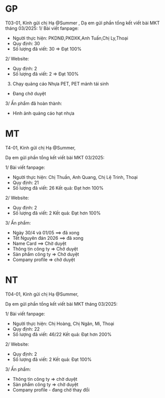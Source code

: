 GP
===========
T03-01,
Kính gửi chị Hạ @Summer  ,
Dạ em gửi phần tổng kết viết bài MKT tháng 03/2025:
1/ Bài viết fanpage:
- Người thực hiện: PKDNĐ,PKDXK,Anh Tuấn,Chị Ly,Thoại
- Quy định: 30
- Số lượng đã viết: 30
=> Đạt 100%

2/ Website:
- Quy định: 2
- Số lượng đã viết: 2
=> Đạt 100%

3. Chạy quảng cáo Nhựa PET, PET mảnh tái sinh
- Đang chờ duyệt

3/ Ấn phẩm đã hoàn thành:
- Hình ảnh quảng cáo hạt nhựa


MT
===========
T4-01,
Kính gửi chị Hạ @Summer,

Dạ em gửi phần tổng kết viết bài MKT 03/2025:

1/ Bài viết fanpage:
- Người thực hiện: Chị Thuần, Anh Quang, Chị Lệ Trinh, Thoại
- Quy định: 21
- Số lượng đã viết: 26
Kết quả: Đạt hơn 100%

2/ Website:
- Quy định: 2
- Số lượng đã viết: 2
Kết quả: Đạt hơn 100%

3/ Ấn phẩm: 
- Ngày 30/4 và 01/05   ==> đã xong
- Tết Nguyên đán 2026 ==> đã xong
- Name Card ==> Chờ duyệt
- Thông tin công ty => Chờ duyệt
- Sản phẩm công ty => Chờ duyệt
- Company profile => chờ duyệt






NT
===========
T04-01,
Kính gửi chị Hạ @Summer,

Dạ em gửi phần tổng kết viết bài MKT tháng 03/2025:

1/ Bài viết fanpage:
- Người thực hiện: Chị Hoàng, Chị Ngân, Mi, Thoại
- Quy định: 22
- Số lượng đã viết: 46/22
Kết quả: Đạt hơn 200%

2/ Website:
- Quy định: 2
- Số lượng đã viết: 2
Kết quả: Đạt 100%

3/ Ấn phẩm:
- Thông tin công ty  => chờ duyệt
- Sản phẩm công ty   => chờ duyệt
- Company profile - đang chờ thay đổi

